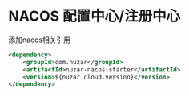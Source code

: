 # NACOS 配置中心/注册中心

添加nacos相关引用

```xml
<dependency>
    <groupId>com.nuzar</groupId>
    <artifactId>nuzar-nacos-starter</artifactId>
    <version>${nuzar.cloud.version}</version>
</dependency>
```
